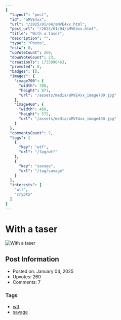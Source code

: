 ```yaml
---
{
  "layout": "post",
  "id": "aMVE4xx",
  "url": "/2025/01/04/aMVE4xx.html",
  "post_url": "/2025/01/04/aMVE4xx.html",
  "title": "With a taser",
  "description": "",
  "type": "Photo",
  "nsfw": 0,
  "upVoteCount": 260,
  "downVoteCount": 23,
  "creationTs": 1735996463,
  "promoted": 0,
  "badges": [],
  "images": {
    "image700": {
      "width": 700,
      "height": 871,
      "url": "/assets/media/aMVE4xx_image700.jpg"
    },
    "image460": {
      "width": 460,
      "height": 572,
      "url": "/assets/media/aMVE4xx_image460.jpg"
    }
  },
  "commentsCount": 7,
  "tags": [
    {
      "key": "wtf",
      "url": "/tag/wtf"
    },
    {
      "key": "savage",
      "url": "/tag/savage"
    }
  ],
  "interests": [
    "wtf",
    "crypto"
  ]
}
---
```


# With a taser

![With a taser](/assets/media/aMVE4xx_image700.jpg)

## Post Information

- Posted on: January 04, 2025
- Upvotes: 260
- Comments: 7

### Tags

- [wtf](/tag/wtf)
- [savage](/tag/savage)
